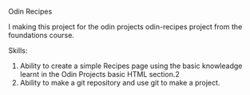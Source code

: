 Odin Recipes

I making this project for the odin projects odin-recipes project from the foundations course. 

Skills:

1. Ability to create a simple Recipes page using the basic knowleadge learnt in the Odin Projects basic HTML section.2
2. Ability to make a git repository and use git to make a project. 